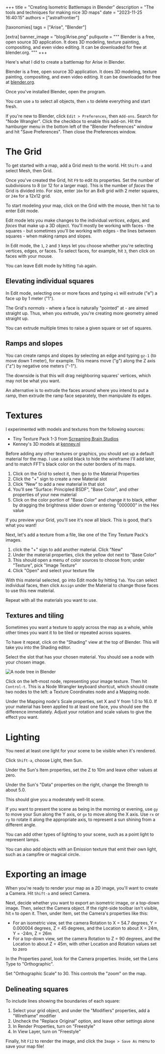 +++
title = "Creating Isometric Battlemaps in Blender"
description = "The tools and techniques for making nice 3D maps"
date = "2023-11-25 16:40:15"
authors = ["astralfrontier"]

[taxonomies]
tags = ["Arise", "Blender"]

[extra]
banner_image = "blog/Arise.png"
pullquote = """
Blender is a free, open source 3D application. It does 3D modeling, texture painting, compositing, and even video editing. It can be downloaded for free at blender.org.
"""
+++

Here's what I did to create a battlemap for Arise in Blender.

<!-- more -->

Blender is a free, open source 3D application. It does 3D modeling, texture painting,
compositing, and even video editing. It can be downloaded for free at [blender.org](https://www.blender.org/).

Once you've installed Blender, open the program.

You can use `a` to select all objects, then `x` to delete everything and start fresh.

If you're new to Blender, click `Edit > Preferences`, then `Add-ons`.
Search for "Node Wrangler". Click the checkbox to enable this add-on.
Hit the hamburger menu in the bottom left of the "Blender Preferences"
window and hit "Save Preferences".
Then close the Preferences window.

# The Grid

To get started with a map, add a Grid mesh to the world. Hit `Shift-a` and select Mesh, then Grid.

Once you've created the Grid, hit `F9` to edit its properties.
Set the number of subdivisions to 8 (or 12 for a larger map). This is the number of *faces* the Grid is divided into.
For size, enter `16m` for an 8x8 grid with 2 meter squares, or `24m` for a 12x12 grid.

To start modeling your map, click on the Grid with the mouse, then hit `Tab` to enter Edit mode.

Edit mode lets you make changes to the individual *vertices*, *edges*, and *faces*
that make up a 3D object. You'll mostly be working with faces - the squares - but sometimes
you'll be working with edges - the lines between squares - when making ramps and slopes.

In Edit mode, the `1`, `2` and `3` keys let you choose whether you're selecting vertices, edges, or faces.
To select faces, for example, hit `3`, then click on faces with your mouse.

You can leave Edit mode by hitting `Tab` again.

## Elevating individual squares

In Edit mode, selecting one or more faces and typing `e1` will extrude ("e") a face up by 1 meter ("1").

The Grid's *normals* - where a face is naturally "pointed" at - are aimed straight up.
Thus, when you extrude, you're creating more geometry aimed straight up.

You can extrude multiple times to raise a given square or set of squares.

## Ramps and slopes

You can create ramps and slopes by selecting an edge and typing `gz-1` (to move down 1 meter),
for example. This means move ("g") along the Z axis ("z") by negative one meters ("-1").

The downside is that this will drag neighboring squares' vertices, which may not be what you want.

An alternative is to extrude the faces around where you intend to put a ramp,
then extrude the ramp face separately, then manipulate its edges.

# Textures

I experimented with models and textures from the following sources:

- Tiny Texture Pack 1-3 from [Screaming Brain Studios](https://screamingbrainstudios.itch.io/)
- Kenney's 3D models at [kenney.nl](https://kenney.nl/)

Before adding any other textures or graphics, you should set up a default material for the map.
I use a solid black to hide the wireframe I'll add later, and to match FFT's black color on the outer borders of its maps.

1. Click on the Grid to select it, then go to the Material Properties
2. Click the "+" sign to create a new Material slot
3. Click "New" to add a new material in that slot
4. You'll see "Surface: Principled BSDF", "Base Color", and other properties of your new material
5. Click on the color portion of "Base Color" and change it to black, either by dragging the brightness slider down or entering "000000" in the Hex value

If you preview your Grid, you'll see it's now all black. This is good, that's what you want!

Next, let's add a texture from a file, like one of the Tiny Texture Pack's images.

1. click the "+" sign to add another material. Click "New"
2. Under the material properties, click the yellow dot next to "Base Color"
3. This should open a menu of color sources to choose from; under "Texture", pick "Image Texture"
4. Click "Open" and select your texture file

With this material selected, go into Edit mode by hitting `Tab`.
You can select individual faces, then click `Assign` under the Material
to change those faces to use this new material.

Repeat with all the materials you want to use.

## Textures and tiling

Sometimes you want a texture to apply across the map as a whole, while other times
you want it to be tiled or repeated across squares.

To have it repeat, click on the "Shading" view at the top of Blender.
This will take you into the Shading editor.

Select the slot that has your chosen material.
You should see a node with your chosen image.

![A node tree in Blender](/blog/battlemap-shader-1.png)

Click on the left-most node, representing your image texture. Then hit `Control-t`.
This is a Node Wrangler keyboard shortcut, which should create two nodes to the left:
a Texture Coordinates node and a Mapping node.

Under the Mapping node's Scale properties, set X and Y from 1.0 to 16.0.
If your material has been applied to at least one face, you should see the difference immediately.
Adjust your rotation and scale values to give the effect you want.

# Lighting

You need at least one light for your scene to be visible when it's rendered.

Click `Shift-a`, choose Light, then Sun.

Under the Sun's Item properties, set the Z to 10m and leave other values at zero.

Under the Sun's "Data" properties on the right, change the Strength to about 5.0.

This should give you a moderately well-lit scene.

If you want to present the scene as being in the morning or evening, use `gy`
to move your Sun along the Y axis, or `gx` to move along the X axis.
Use `rx` or `ry` to rotate it along the appropriate axis,
to represent a sun shining from a different angle.

You can add other types of lighting to your scene, such as a point light
to represent lamps.

You can also add objects with an Emission texture that emit their own light,
such as a campfire or magical circle.

# Exporting an image

When you're ready to render your map as a 2D image, you'll want to create a Camera.
Hit `Shift-a` and select Camera.

Next, decide whether you want to export an isometric image, or a top-down image.
Then, select the Camera object. If the right-side toolbar isn't visible, hit `n`
to open it. Then, under Item, set the Camera's properties like this:

- For an isometric view, set the camera Rotation to X = 54.7 degrees, Y = 0.000004 degrees, Z = 45 degrees, and the Location to about X = 24m, Y = -24m, Z = 26m
- For a top-down view, set the camera Rotation to Z = 90 degrees, and the Location to about Z = 45m, with other Location and Rotation values set to zero

In the Properties panel, look for the Camera properties. Inside, set the Lens Type to "Orthographic".

Set "Orthographic Scale" to 30. This controls the "zoom" on the map.

## Delineating squares

To include lines showing the boundaries of each square:

1. Select your grid object, and under the "Modifiers" properties, add a "Wireframe" modifier
2. Uncheck the "Replace Original" option, and leave other settings alone
3. In Render Properties, turn on "Freestyle"
4. In View Layer, turn on "Freestyle"

Finally, hit `F12` to render the image, and click the `Image > Save As` menu to save your map file!
